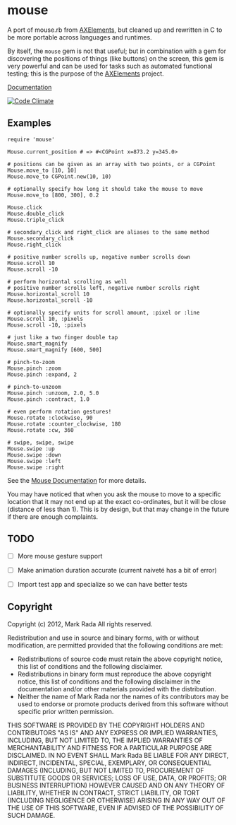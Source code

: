 # mouse

A port of mouse.rb from [AXElements](http://github.com/Marketcircle/AXElements),
but cleaned up and rewritten in C to be more portable across languages and
runtimes.

By itself, the `mouse` gem is not that useful; but in combination
with a gem for discovering the positions of things (like buttons) on
the screen, this gem is very powerful and can be used for tasks such
as automated functional
testing; this is the purpose of the
[AXElements](http://github.com/Marketcircle/AXElements) project.

[Documentation](http://rdoc.info/gems/mouse/frames)

[![Code Climate](https://codeclimate.com/badge.png)](https://codeclimate.com/github/AXElements/mouse)


## Examples

    require 'mouse'

    Mouse.current_position # => #<CGPoint x=873.2 y=345.0>

    # positions can be given as an array with two points, or a CGPoint
    Mouse.move_to [10, 10]
    Mouse.move_to CGPoint.new(10, 10)

    # optionally specify how long it should take the mouse to move
    Mouse.move_to [800, 300], 0.2

    Mouse.click
    Mouse.double_click
    Mouse.triple_click

    # secondary_click and right_click are aliases to the same method
    Mouse.secondary_click
    Mouse.right_click

    # positive number scrolls up, negative number scrolls down
    Mouse.scroll 10
    Mouse.scroll -10

    # perform horizontal scrolling as well
    # positive number scrolls left, negative number scrolls right
    Mouse.horizontal_scroll 10
    Mouse.horizontal_scroll -10

    # optionally specify units for scroll amount, :pixel or :line
    Mouse.scroll 10, :pixels
    Mouse.scroll -10, :pixels

    # just like a two finger double tap
    Mouse.smart_magnify
    Mouse.smart_magnify [600, 500]

    # pinch-to-zoom
    Mouse.pinch :zoom
    Mouse.pinch :expand, 2

    # pinch-to-unzoom
    Mouse.pinch :unzoom, 2.0, 5.0
    Mouse.pinch :contract, 1.0

    # even perform rotation gestures!
    Mouse.rotate :clockwise, 90
    Mouse.rotate :counter_clockwise, 180
    Mouse.rotate :cw, 360

    # swipe, swipe, swipe
    Mouse.swipe :up
    Mouse.swipe :down
    Mouse.swipe :left
    Mouse.swipe :right


See the [Mouse Documentation](http://rdoc.info/gems/mouse/Mouse) for
more details.

You may have noticed that when you ask the mouse to move to a specific
location that it may not end up at the exact co-ordinates, but it will
be close (distance of less than 1). This is by design, but that may
change in the future if there are enough complaints.


## TODO

- [ ] More mouse gesture support
- [ ] Make animation duration accurate (current naiveté has a bit of error)
- [ ] Import test app and specialize so we can have better tests


## Copyright

Copyright (c) 2012, Mark Rada
All rights reserved.

Redistribution and use in source and binary forms, with or without
modification, are permitted provided that the following conditions are met:

* Redistributions of source code must retain the above copyright
  notice, this list of conditions and the following disclaimer.
* Redistributions in binary form must reproduce the above copyright
  notice, this list of conditions and the following disclaimer in the
  documentation and/or other materials provided with the distribution.
* Neither the name of Mark Rada nor the names of its
  contributors may be used to endorse or promote products derived
  from this software without specific prior written permission.

THIS SOFTWARE IS PROVIDED BY THE COPYRIGHT HOLDERS AND CONTRIBUTORS "AS IS" AND
ANY EXPRESS OR IMPLIED WARRANTIES, INCLUDING, BUT NOT LIMITED TO, THE IMPLIED
WARRANTIES OF MERCHANTABILITY AND FITNESS FOR A PARTICULAR PURPOSE ARE
DISCLAIMED. IN NO EVENT SHALL Mark Rada BE LIABLE FOR ANY
DIRECT, INDIRECT, INCIDENTAL, SPECIAL, EXEMPLARY, OR CONSEQUENTIAL
DAMAGES (INCLUDING, BUT NOT LIMITED TO, PROCUREMENT OF SUBSTITUTE
GOODS OR SERVICES; LOSS OF USE, DATA, OR PROFITS; OR BUSINESS
INTERRUPTION) HOWEVER CAUSED AND ON ANY THEORY OF LIABILITY, WHETHER
IN CONTRACT, STRICT LIABILITY, OR TORT (INCLUDING NEGLIGENCE OR
OTHERWISE) ARISING IN ANY WAY OUT OF THE USE OF THIS SOFTWARE, EVEN IF
ADVISED OF THE POSSIBILITY OF SUCH DAMAGE.
